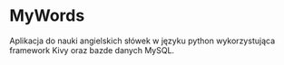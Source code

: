 # MyWords
Aplikacja do nauki angielskich słówek w języku python wykorzystująca framework Kivy oraz bazde danych MySQL.
